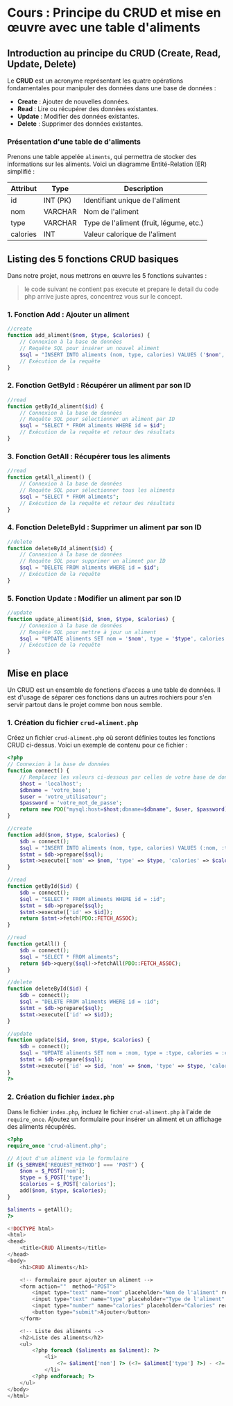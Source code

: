 # Cours : Principe du CRUD et mise en œuvre avec une table d'aliments

## Introduction au principe du CRUD (Create, Read, Update, Delete)
Le **CRUD** est un acronyme représentant les quatre opérations fondamentales pour manipuler des données dans une base de données :
- **Create** : Ajouter de nouvelles données.
- **Read** : Lire ou récupérer des données existantes.
- **Update** : Modifier des données existantes.
- **Delete** : Supprimer des données existantes.

### Présentation d'une table de d'aliments
Prenons une table appelée `aliments`, qui permettra de stocker des informations sur les aliments. Voici un diagramme Entité-Relation (ER) simplifié :

| Attribut           | Type        | Description                       |
|---------------------|-------------|-----------------------------------|
| id                 | INT (PK)    | Identifiant unique de l'aliment  |
| nom                | VARCHAR     | Nom de l'aliment                 |
| type               | VARCHAR     | Type de l'aliment (fruit, légume, etc.) |
| calories           | INT         | Valeur calorique de l'aliment    |

## Listing des 5 fonctions CRUD basiques
Dans notre projet, nous mettrons en œuvre les 5 fonctions suivantes :

> le code suivant ne contient pas execute et prepare le detail du code php arrive juste apres, concentrez vous sur le concept.

### 1. Fonction Add : Ajouter un aliment
```php
//create
function add_aliment($nom, $type, $calories) {
    // Connexion à la base de données
    // Requête SQL pour insérer un nouvel aliment
    $sql = "INSERT INTO aliments (nom, type, calories) VALUES ('$nom', '$type', $calories)";
    // Exécution de la requête
}
```

### 2. Fonction GetById : Récupérer un aliment par son ID
```php
//read
function getById_aliment($id) {
    // Connexion à la base de données
    // Requête SQL pour sélectionner un aliment par ID
    $sql = "SELECT * FROM aliments WHERE id = $id";
    // Exécution de la requête et retour des résultats
}
```

### 3. Fonction GetAll : Récupérer tous les aliments
```php
//read
function getAll_aliment() {
    // Connexion à la base de données
    // Requête SQL pour sélectionner tous les aliments
    $sql = "SELECT * FROM aliments";
    // Exécution de la requête et retour des résultats
}
```

### 4. Fonction DeleteById : Supprimer un aliment par son ID
```php
//delete
function deleteById_aliment($id) {
    // Connexion à la base de données
    // Requête SQL pour supprimer un aliment par ID
    $sql = "DELETE FROM aliments WHERE id = $id";
    // Exécution de la requête
}
```

### 5. Fonction Update : Modifier un aliment par son ID
```php
//update
function update_aliment($id, $nom, $type, $calories) {
    // Connexion à la base de données
    // Requête SQL pour mettre à jour un aliment
    $sql = "UPDATE aliments SET nom = '$nom', type = '$type', calories = $calories WHERE id = $id";
    // Exécution de la requête
}
```

## Mise en place
Un CRUD est un ensemble de fonctions d'acces a une table de données. Il est d'usage de séparer ces fonctions dans un autres rochiers pour s'en servir partout dans le projet comme bon nous semble.

### 1. Création du fichier `crud-aliment.php`
Créez un fichier `crud-aliment.php` où seront définies toutes les fonctions CRUD ci-dessus. Voici un exemple de contenu pour ce fichier :

```php
<?php
// Connexion à la base de données
function connect() {
    // Remplacez les valeurs ci-dessous par celles de votre base de données
    $host = 'localhost';
    $dbname = 'votre_base';
    $user = 'votre_utilisateur';
    $password = 'votre_mot_de_passe';
    return new PDO("mysql:host=$host;dbname=$dbname", $user, $password);
}

//create
function add($nom, $type, $calories) {
    $db = connect();
    $sql = "INSERT INTO aliments (nom, type, calories) VALUES (:nom, :type, :calories)";
    $stmt = $db->prepare($sql);
    $stmt->execute(['nom' => $nom, 'type' => $type, 'calories' => $calories]);
}

//read
function getById($id) {
    $db = connect();
    $sql = "SELECT * FROM aliments WHERE id = :id";
    $stmt = $db->prepare($sql);
    $stmt->execute(['id' => $id]);
    return $stmt->fetch(PDO::FETCH_ASSOC);
}

//read
function getAll() {
    $db = connect();
    $sql = "SELECT * FROM aliments";
    return $db->query($sql)->fetchAll(PDO::FETCH_ASSOC);
}

//delete
function deleteById($id) {
    $db = connect();
    $sql = "DELETE FROM aliments WHERE id = :id";
    $stmt = $db->prepare($sql);
    $stmt->execute(['id' => $id]);
}

//update
function update($id, $nom, $type, $calories) {
    $db = connect();
    $sql = "UPDATE aliments SET nom = :nom, type = :type, calories = :calories WHERE id = :id";
    $stmt = $db->prepare($sql);
    $stmt->execute(['id' => $id, 'nom' => $nom, 'type' => $type, 'calories' => $calories]);
}
?>
```

### 2. Création du fichier `index.php`
Dans le fichier `index.php`, incluez le fichier `crud-aliment.php` à l'aide de `require_once`. Ajoutez un formulaire pour insérer un aliment et un affichage des aliments récupérés.

```php
<?php
require_once 'crud-aliment.php';

// Ajout d'un aliment via le formulaire
if ($_SERVER['REQUEST_METHOD'] === 'POST') {
    $nom = $_POST['nom'];
    $type = $_POST['type'];
    $calories = $_POST['calories'];
    add($nom, $type, $calories);
}

$aliments = getAll();
?>

<!DOCTYPE html>
<html>
<head>
    <title>CRUD Aliments</title>
</head>
<body>
    <h1>CRUD Aliments</h1>

    <!-- Formulaire pour ajouter un aliment -->
    <form action=""  method="POST">
        <input type="text" name="nom" placeholder="Nom de l'aliment" required>
        <input type="text" name="type" placeholder="Type de l'aliment" required>
        <input type="number" name="calories" placeholder="Calories" required>
        <button type="submit">Ajouter</button>
    </form>

    <!-- Liste des aliments -->
    <h2>Liste des aliments</h2>
    <ul>
        <?php foreach ($aliments as $aliment): ?>
            <li>
                <?= $aliment['nom'] ?> (<?= $aliment['type'] ?>) - <?= $aliment['calories'] ?> calories
            </li>
        <?php endforeach; ?>
    </ul>
</body>
</html>
```